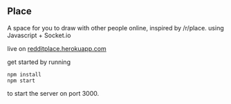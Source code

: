 ## Place
A space for you to draw with other people online, inspired by /r/place.
using Javascript + Socket.io

live on [redditplace.herokuapp.com](https://redditplace.herokuapp.com)

get started by running
```
npm install
npm start
```
to start the server on port 3000.
